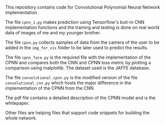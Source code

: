 This repository contains code for Convolutional Polynomial Neural Network implementation.

The file ```cpnn_1.py``` makes prediction using Tensorflow's buit-in CNN implementation functions and the training and testing is done on real world data of images of me and my younger brother.

The file ```cpnn.py``` collects samples of data from the camera of the user to be added in the ```img_for_vis``` folder to be later used to predict the results.

The file ```cpnn_face.py``` is the required file with the implementation of the CPNN and compares both the CNN and CPNN loss metric by plotting a comparison using matplotlib. The dataset used is the JAFFE database.

The file ```convolutional_cpnn.py``` is the modified version of the file ```convolutional_cnn.py``` which hosts the major difference in the implementation of the CPNN from the CNN.

The pdf file contains a detailed description of the CPNN model and is the whitepaper.

Other files are helping files that support code snippets for building the whole network.